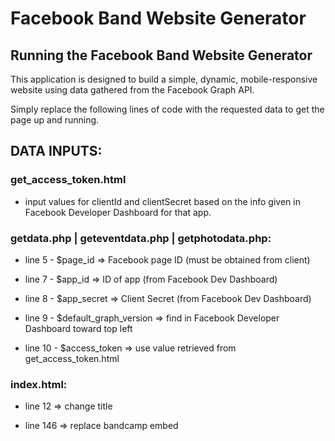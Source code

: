 # Facebook Band Website Generator

## Running the Facebook Band Website Generator

This application is designed to build a simple, dynamic, mobile-responsive website using data gathered from the Facebook Graph API.

Simply replace the following lines of code with the requested data to get the page up and running.

## DATA INPUTS:

### get_access_token.html

* input values for clientId and clientSecret based on the info given in Facebook Developer Dashboard for that app.

### getdata.php | geteventdata.php | getphotodata.php:

* line 5 - $page_id => Facebook page ID (must be obtained from client)

* line 7 - $app_id => ID of app (from Facebook Dev Dashboard)

* line 8 - $app_secret => Client Secret (from Facebook Dev Dashboard) 

* line 9 - $default_graph_version => find in Facebook Developer Dashboard toward top left

* line 10 - $access_token => use value retrieved from get_access_token.html

### index.html:

* line 12 => change title

* line 146 => replace bandcamp embed



